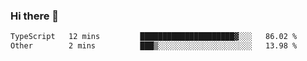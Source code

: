 ### Hi there 👋

<!--START_SECTION:waka-->

```txt
TypeScript   12 mins         █████████████████████▓░░░   86.02 %
Other        2 mins          ███▒░░░░░░░░░░░░░░░░░░░░░   13.98 %
```

<!--END_SECTION:waka-->

<!--
**jerry-shao/jerry-shao** is a ✨ _special_ ✨ repository because its `README.md` (this file) appears on your GitHub profile.

Here are some ideas to get you started:

- 🔭 I’m currently working on ...
- 🌱 I’m currently learning ...
- 👯 I’m looking to collaborate on ...
- 🤔 I’m looking for help with ...
- 💬 Ask me about ...
- 📫 How to reach me: ...
- 😄 Pronouns: ...
- ⚡ Fun fact: ...
-->
